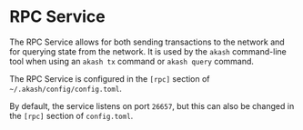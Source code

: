 # RPC Service

The RPC Service allows for both sending transactions to the network and for querying state from the network.
It is used by the `akash` command-line tool when using an `akash tx` command or `akash query` command.

The RPC Service is configured in the `[rpc]` section of `~/.akash/config/config.toml`.  

By default, the service listens on port `26657`, but this can also be changed in the `[rpc]` section of `config.toml`.
